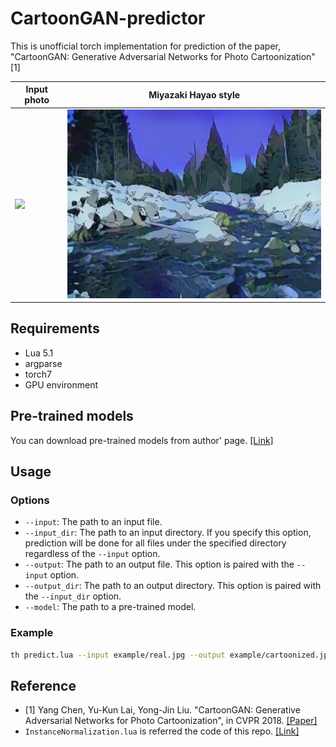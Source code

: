 # CartoonGAN-predictor
This is unofficial torch implementation for prediction of the paper, "CartoonGAN: Generative Adversarial Networks for Photo Cartoonization" [1]

Input photo | Miyazaki Hayao style
 --- | --- 
<img src='example/real.jpg' width='500'> | <img src='example/cartoonized.jpg' width='500'>

## Requirements
* Lua 5.1
* argparse
* torch7
* GPU environment

## Pre-trained models
You can download pre-trained models from author' page. [[Link]](http://cg.cs.tsinghua.edu.cn/people/~Yongjin/Yongjin.htm)

## Usage
### Options
* `--input`: The path to an input file.
* `--input_dir`: The path to an input directory. If you specify this option, prediction will be done for all files under the specified directory regardless of the `--input` option.
* `--output`: The path to an output file. This option is paired with the `--input` option.
* `--output_dir`: The path to an output directory. This option is paired with the `--input_dir` option.
* `--model`: The path to a pre-trained model.

### Example
```bash
th predict.lua --input example/real.jpg --output example/cartoonized.jpg --model models/Hayao_net_G.t7
```

## Reference
* [1] Yang Chen, Yu-Kun Lai, Yong-Jin Liu. "CartoonGAN: Generative Adversarial Networks for Photo Cartoonization", in CVPR 2018. [[Paper]](http://openaccess.thecvf.com/content_cvpr_2018/CameraReady/2205.pdf)
* `InstanceNormalization.lua` is referred the code of this repo. [[Link]](https://github.com/DmitryUlyanov/texture_nets)

